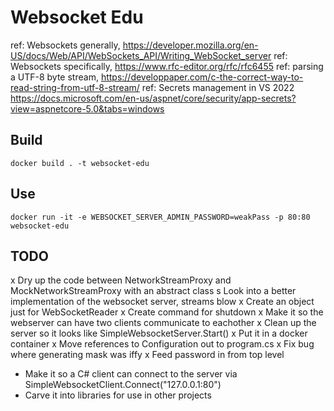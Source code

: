 # Websocket Edu

ref:  Websockets generally, https://developer.mozilla.org/en-US/docs/Web/API/WebSockets_API/Writing_WebSocket_server
ref:  Websockets specifically, https://www.rfc-editor.org/rfc/rfc6455
ref:  parsing a UTF-8 byte stream, https://developpaper.com/c-the-correct-way-to-read-string-from-utf-8-stream/
ref:  Secrets management in VS 2022 https://docs.microsoft.com/en-us/aspnet/core/security/app-secrets?view=aspnetcore-5.0&tabs=windows


## Build

```
docker build . -t websocket-edu
```

## Use

```
docker run -it -e WEBSOCKET_SERVER_ADMIN_PASSWORD=weakPass -p 80:80 websocket-edu
```

## TODO

x Dry up the code between NetworkStreamProxy and MockNetworkStreamProxy with an abstract class
s Look into a better implementation of the websocket server, streams blow
x Create an object just for WebSocketReader
x Create command for shutdown
x Make it so the webserver can have two clients communicate to eachother
x Clean up the server so it looks like SimpleWebsocketServer.Start()
x Put it in a docker container
x Move references to Configuration out to program.cs
x Fix bug where generating mask was iffy
x Feed password in from top level
- Make it so a C# client can connect to the server via SimpleWebsocketClient.Connect("127.0.0.1:80")
- Carve it into libraries for use in other projects
